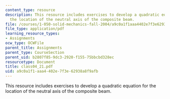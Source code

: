 ```yaml
---
content_type: resource
description: This resource includes exercises to develop a quadratic equation for
  the location of the neutral axis of the composite beam.
file: /courses/1-050-solid-mechanics-fall-2004/a9c0a1f1aaa4402e7f3e62938a8f9afb_class04_21.pdf
file_type: application/pdf
learning_resource_types:
- Assignments
ocw_type: OCWFile
parent_title: Assignments
parent_type: CourseSection
parent_uid: b2807f85-9dc3-2920-f155-75bbcbd328ec
resourcetype: Document
title: class04_21.pdf
uid: a9c0a1f1-aaa4-402e-7f3e-62938a8f9afb
---
```

This resource includes exercises to develop a quadratic equation for the location of the neutral axis of the composite beam.


